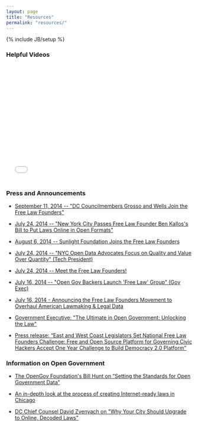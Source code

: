 ```yaml
---
layout: page
title: "Resources"
permalink: "resources/"
---
```

{% include JB/setup %}

### Helpful Videos

<iframe width="560" height="315" src="//www.youtube.com/embed/qiulQqIuBi8" frameborder="0" allowfullscreen></iframe>


### Press and Announcements

* [September 11, 2014 -- "DC Councilmembers Grosso and Wells Join the Free Law Founders"](http://www.opengovfoundation.org/d-c-council-members-grosso-wells-join-the-free-law-founders/)

* [July 24, 2014 -- "New York City Passes Free Law Founder Ben Kallos's Bill to Put Laws Online in Open Formats"](http://www.benkallos.com/press-release/government-upgrade-nyc-council-passes-legislation-put-law-online-and-expand-city-recor)

* [August 6, 2014 -- Sunlight Foundation Joins the Free Law Founders](http://opengovfoundation.org/sunlight-foundation-joins-the-free-law-founders/)

* [July 24, 2014 -- "NYC Open Data Advocates Focus on Quality and Value Over Quantity" (Tech President)](http://techpresident.com/news/25201/nyc-open-data-advocates-focused-quality-over-quantity)

* [July 24, 2014 -- Meet the Free Law Founders!](http://opengovfoundation.org/meet-the-free-law-founders-coalition/)

* [July 16, 2014 -- "Open Gov Backers Launch 'Free Law' Group" (Gov Exec)](http://www.govexec.com/state-local/2014/07/free-law-founders-open-data-nyc-san-francisco-dc-chicago-boston/88858/)

* [July 16, 2014 - Announcing the Free Law Founders Movement to Overhaul American Lawmaking & Legal Data](http://opengovfoundation.org/nationwide-coalition-of-city-officials-and-civic-technologists-announce-free-law-founders-movement-to-reinvent-u-s-lawmaking/)

* [Government Executive: "The Ultimate in Open Government: Unlocking the Law"](http://www.govexec.com/state-local/2014/07/ultimate-open-government-unlocking-laws/87997/)

* [Press release: “East and West Coast Legislators Set National Free Law Founders Challenge: Free and Open Source Platform for Governing Civic Hackers Accept One Year Challenge to Build Democracy 2.0 Platform"](http://benkallos.com/press-release/east-and-west-coast-legislators-set-national-free-law-founders-challenge-free-and-open)

### Information on Open Government

* [The OpenGov Foundation's Bill Hunt on “Setting the Standards for Open Government Data”](http://www.opengovfoundation.org/setting-the-standards-for-open-government-data/)

* [An in-depth look at the process of creating Internet-ready laws in Chicago](http://www.opengovfoundation.org/the-virtuous-pipeline-producing-chicagos-internet-ready-laws/)

* [DC Chief Counsel David Zvenyach on "Why Your City Should Upgrade to Online, Decoded Laws"](https://www.youtube.com/watch?v=3JKO70wdfb8)
